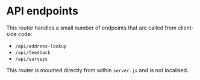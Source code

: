 # API endpoints

This router handles a small number of endpoints that are called from client-side code:

- `/api/address-lookup`
- `/api/feedback`
- `/api/surveys`

This router is mounted directly from within `server.js` and is not localised.
